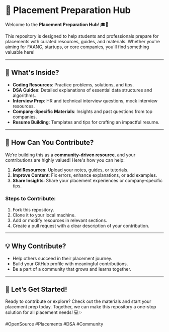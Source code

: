 # 🌟 Placement Preparation Hub  

Welcome to the **Placement Preparation Hub**! 🎓🚀  

This repository is designed to help students and professionals prepare for placements with curated resources, guides, and materials. Whether you're aiming for FAANG, startups, or core companies, you'll find something valuable here!  

---

## 📂 What's Inside?  
- **Coding Resources**: Practice problems, solutions, and tips.  
- **DSA Guides**: Detailed explanations of essential data structures and algorithms.  
- **Interview Prep**: HR and technical interview questions, mock interview resources.  
- **Company-Specific Materials**: Insights and past questions from top companies.  
- **Resume Building**: Templates and tips for crafting an impactful resume.  

---

## 🤝 How Can You Contribute?  
We’re building this as a **community-driven resource**, and your contributions are highly valued! Here's how you can help:  
1. **Add Resources**: Upload your notes, guides, or tutorials.  
2. **Improve Content**: Fix errors, enhance explanations, or add examples.  
3. **Share Insights**: Share your placement experiences or company-specific tips.  

### Steps to Contribute:  
1. Fork this repository.  
2. Clone it to your local machine.  
3. Add or modify resources in relevant sections.  
4. Create a pull request with a clear description of your contribution.  

---

## 💡 Why Contribute?  
- Help others succeed in their placement journey.  
- Build your GitHub profile with meaningful contributions.  
- Be a part of a community that grows and learns together.  

---

## 🌟 Let’s Get Started!  
Ready to contribute or explore? Check out the materials and start your placement prep today. Together, we can make this repository a one-stop solution for all placement needs! 💻✨  

#OpenSource #Placements #DSA #Community  
